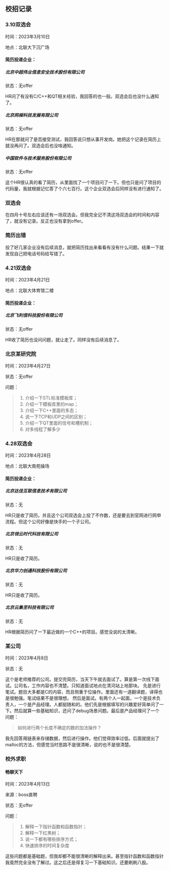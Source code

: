 ## 校招记录

### 3.10双选会

时间：2023年3月10日

地点：北联大下沉广场

#### 简历投递企业：

##### 北京中超伟业信息安全技术股份有限公司

状态：无offer

HR问了有没有C/C++和QT相关经验，我回答的也一般。双选会后也没什么通知了。

##### 北京网梯科技发展有限公司

状态：无offer

HR在那就问了是否接受测试，我回答说只想从事开发岗。她把这个记录在简历上就没再问了。双选会后也没啥通知。

##### 中国软件与技术服务股份有限公司

状态：无offer

这个HR很认真的看了简历，从里面找了一个项目问了一下。但也只是问了项目的代码量，我就根据记忆答了个六七百行。这个企业双选会后同样没有进行通知了。




### 双选会

在四月十号左右应该还有一场双选会。但我完全记不清这场双选会的时间和内容了，就没有记录。反正也没有拿到offer。



### 简历出错

投了好几家企业没有后续消息，就把简历找出来看看有没有什么问题。结果一下就发现自己把电话号码给写错了。




### 4.21双选会

时间：2023年4月21日

地点：北联大体育馆二楼

#### 简历投递企业：

##### 北京飞利信科技股份有限公司

状态：无offer

HR收了简历也没问问题，就让走了。同样没有后续消息了。




### 北京某研究院

时间：2023年4月27日

状态：无offer

问题：

>1. 介绍一下STL标准模板库；
>2. 介绍一下模板库里的map；
>3. 介绍一下C++里面的多态；
>4. 说一下TCP和UDP之间的区别；
>5. 介绍一下QT里面的信号和槽机制；
>6. 对多线程了解多少




### 4.28双选会

时间：2023年4月28日

地点：北联大南苑操场

#### 简历投递企业：

##### 北京达佳互联信息技术有限公司

状态：无

HR只是收了简历。并且这个公司双选会上投了不作数，还是要去到官网进行网申流程。但这个公司好像是快手的一个子公司。

##### 北京领云时代科技有限公司

状态：无

HR只是收了简历。

##### 北京华力创通科技股份有限公司

状态：无

HR只是收了简历。

##### 北京云集至科技有限公司

状态：无

HR根据简历问了一下最近做的一个C++的项目。感觉没说的太清晰。



### 某公司

时间：2023年4月8日

状态：无

这个是老师推荐的公司。提交完简历，当天下午就去面试了。算是第一次线下面试。公司名，工作内容也不清楚。只知道面试地点在清河站上地那块。
先是进行笔试。题目大多都是C的内容，而且侧重于位操作。里面还有一道翻译题，译得也是很勉强。笔试结果不是很理想。
然后是面试。有两个人一起面，一个是技术负责人，一个是产品经理。人都挺随和的。他们先是根据填写的兴趣爱好简单问了一下。然后就算一些基础知识，还问了debug场景问题。最后是产品经理问了一个问题：

>如何进行两个长度不确定的数的加法操作？

我先回答用链表来存储数据，然后进行操作。他们觉得效率过低。后面就提出了malloc的方法，但感觉当时思路不是很清晰，说的也不是很清楚。




### 校外求职

#### 畅聊天下

时间：2023年4月13日

来源：boss直聘

状态：无offer

问题：

>1. 解释一下指针函数和函数指针；
>2. 解释一下红黑树；
>3. 说一下都有哪些排序方式；
>4. 快速排序的时间复杂度

这些问题都是基础题，但我却都不能很清晰的解释出来。甚至指针函数和函数指针我竟然完全没有了解过。这之后还是得复习一下基础知识。还要刷刷八股。